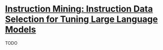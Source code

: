 # [Instruction Mining: Instruction Data Selection for Tuning Large Language Models](https://arxiv.org/abs/2307.06290)

TODO
